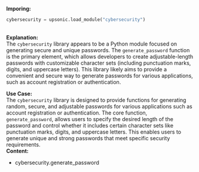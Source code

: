 <b class="custom_code_highlight_green">Imporing:</b><br>
```python
cybersecurity = upsonic.load_module("cybersecurity")
```
<br><b class="custom_code_highlight_green">Explanation:</b><br>The `cybersecurity` library appears to be a Python module focused on generating secure and unique passwords. The `generate_password` function is the primary element, which allows developers to create adjustable-length passwords with customizable character sets (including punctuation marks, digits, and uppercase letters). This library likely aims to provide a convenient and secure way to generate passwords for various applications, such as account registration or authentication.

<b class="custom_code_highlight_green">Use Case:</b><br>The `cybersecurity` library is designed to provide functions for generating random, secure, and adjustable passwords for various applications such as account registration or authentication. The core function, `generate_password`, allows users to specify the desired length of the password and control whether it includes certain character sets like punctuation marks, digits, and uppercase letters. This enables users to generate unique and strong passwords that meet specific security requirements.
<br><b class="custom_code_highlight_green">Content:</b><br>
  - cybersecurity.generate_password
